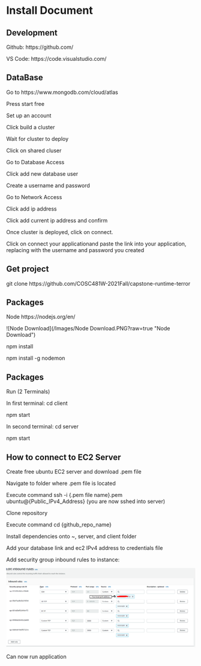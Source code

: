 <h1>Install Document</h1>

<h2>Development</h2>
<p>Github: https://github.com/</p> 
<p>VS Code: https://code.visualstudio.com/<p>
  
<h2>DataBase</h2>  


<p>Go to https://www.mongodb.com/cloud/atlas</p> 
<p>Press start free</p> 
<p>Set up an account</p> 
<p>Click build a cluster</p> 
<p>Wait for cluster to deploy</p> 
<p>Click on shared cluser</p> 
<p>Go to Database Access</p> 
<p>Click add new database user</p> 
<p>Create a username and password</p> 
<p>Go to Network Access</p> 
<p>Click add ip address</p> 
<p>Click add current ip address and confirm</p> 
<p>Once cluster is deployed, click on connect.</p> 
<p>Click on connect your applicationand paste the link into your application, replacing with the username and password you created</p> 



<h2>Get project</h2>  
<p>git clone https://github.com/COSC481W-2021Fall/capstone-runtime-terror</p>


<h2>Packages</h2> 
<p>Node https://nodejs.org/en/</p>
![Node Download](/Images/Node Download.PNG?raw=true "Node Download")
<p>npm install</p>
<p>npm install -g nodemon</p>

<h2>Packages</h2> 
<p>Run (2 Terminals)</p>
<p>In first terminal: cd client</p>
<p>npm start</p>
<p>In second terminal: cd server</p>
<p>npm start</p>

<h2> How to connect to EC2 Server </h2>
<p> Create free ubuntu EC2 server and download .pem file </p> 
<p> Navigate to folder where .pem file is located </p>
<p> Execute command ssh -i {.pem file name}.pem ubuntu@{Public_IPv4_Address} (you are now sshed into server) </p>
<p> Clone repository </p>
<p> Execute command cd {github_repo_name} </p>
<p> Install dependencies onto ~, server, and client folder </p>
<p> Add your database link and ec2 IPv4 address to credentials file </p>
<p> Add security group inbound rules to instance: </p>

![Security Roles](/Images/EC2SecurityRoles.png?raw=true "Security Roles")

<p> Can now run application </p>
